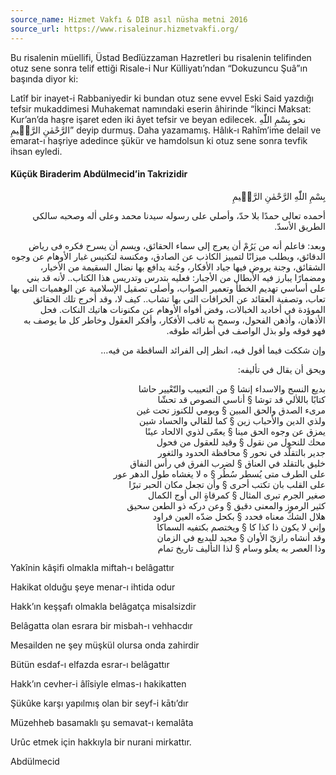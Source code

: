 ```yaml
---
source_name: Hizmet Vakfı & DİB asıl nüsha metni 2016
source_url: https://www.risaleinur.hizmetvakfi.org/
---
```

Bu risalenin müellifi, Üstad Bedîüzzaman Hazretleri bu risalenin telifinden otuz sene sonra telif ettiği Risale-i Nur Külliyatı’ndan “Dokuzuncu Şuâ”ın başında diyor ki:

Latîf bir inayet-i Rabbaniyedir ki bundan otuz sene evvel Eski Said yazdığı tefsir mukaddimesi Muhakemat namındaki eserin âhirinde “İkinci Maksat: Kur’an’da haşre işaret eden iki âyet tefsir ve beyan edilecek. <span class="arabic" dir="rtl">نخو بِسْمِ اللّٰهِ الرَّحْمٰنِ الرَّحٖيمِ</span>” deyip durmuş. Daha yazamamış. Hâlık-ı Rahîm’ime delail ve emarat-ı haşriye adedince şükür ve hamdolsun ki otuz sene sonra tevfik ihsan eyledi.

#### Küçük Biraderim Abdülmecid’in Takrizidir
<p class="arabic" dir="rtl">بِسْمِ اللّٰهِ الرَّحْمٰنِ الرَّحٖيمِ</p>

<p class="arabic" dir="rtl">أحمده تعالى حمدًا بلا حدّ، وأصلي على رسوله سيدنا محمد وعلى اٰله وصحبه سالكي الطريق الأسدّ.</p>

<p class="arabic" dir="rtl">وبعد: فاعلم أنه من يَرُمْ أن يعرج إلى سماء الحقائق، ويسم أن يسرح فكره فى رياض الدقائق، ويطلب ميزانًا لتمييز الكاذب عن الصادق، ومكنسة لتكنيس غبار الأوهام عن وجوه الشقائق، وجنة يروض فيها جياد الأفكار، وجُنة يدافع بها نضال السقيمة من الأخيار، ومضمارًا يبارز فيه الأبطال من الأجبار: فعليه بتدرس وتدريس هذا الكتاب.. لأنه قد بني على أساسي تهديم الخطأ وتعمير الصواب، وأصلى تصقيل الإسلامية عن الوهميات التى بها تعاب، وتصفية العقائد عن الخرافات التى بها تشاب.. كيف لا، وقد أخرج تلك الحقائق الموؤدة في أخاديد الخبالات، وفض أفواه الأوهام عن مكنونات هاتيك النكات. فحل الأذهان، وأذهن الفحول، وسمح به ثاقب الأفكار، وأفكر العقول وخاطر كل ما يوصف به فهو فوقه ولو بذل الواصف في أطرائه طوقه.</p>

<p class="arabic" dir="rtl">وإن شككت فيما أقول فيه، انظر إلى الفرائد الساقطة من فيه…</p>

<p class="arabic" dir="rtl">ويحق أن يقال في تأليفه:</p>

<p class="arabic" dir="rtl">بديع النسج والاسداء إنشا § من التعييب والتّعْيير حاشا<br/>كتابًا باللاٰلي قد توشا § أناسي النصوص قد تحشّا<br/>مرىء الصدق والحق المبين § ويومي للكنوز تحت غين<br/>ولذي الدين والأحباب زين § كما للقالي والحساد شين<br/>يمزق عن وجوه الحق مينا § يعمّى لذوي الالحاد عينًا<br/>محك للنحول من نقول § وقيد للعقول من فحول<br/>جدير بالتقلّد في نحور § محافظة الحدود والثغور<br/>خليق بالتقلد في العناق § لضرب الفرق في رأس النفاق<br/>على الطرف متى يُسطر سُطُر § ه لا يغشاه طول الدهر عور<br/>على القلب بان تكتب أحرى § وأن تجعل مكان الحبر تبرًا<br/>صغير الجرم تبرى المثال § كمرقاةٍ الى أوج الكمال<br/>كثير الرموز والمعنى دقيق § وعن دركه ذو الطعن سحيق<br/>هلال الشكّ معناه فحدد § بكحل ضدّه العين فراود<br/>وإني لا يكون ذا كذا كا § ويختصم بكتفيه السماكا<br/>وقد أنشاه رازيّ الأوان § مجيد للبديع في الزمان<br/>وذا العصر به يعلو وسام § لذا التأليف تاريخ تمام</p>

Yakînin kâşifi olmakla miftah-ı belâgattır

Hakikat olduğu şeye menar-ı ihtida odur

Hakk’ın keşşafı olmakla belâgatça misalsizdir

Belâgatta olan esrara bir misbah-ı vehhacdır

Mesailden ne şey müşkül olursa onda zahirdir

Bütün esdaf-ı elfazda esrar-ı belâgattır

Hakk’ın cevher-i âlîsiyle elmas-ı hakikatten

Şükûke karşı yapılmış olan bir seyf-i kātı’dır

Müzehheb basamaklı şu semavat-ı kemalâta

Urûc etmek için hakkıyla bir nurani mirkattır.

Abdülmecid

